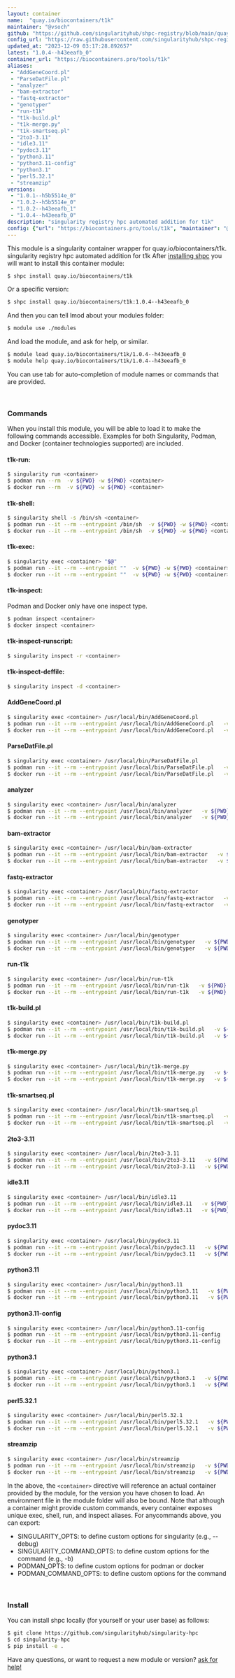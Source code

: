 ```yaml
---
layout: container
name:  "quay.io/biocontainers/t1k"
maintainer: "@vsoch"
github: "https://github.com/singularityhub/shpc-registry/blob/main/quay.io/biocontainers/t1k/container.yaml"
config_url: "https://raw.githubusercontent.com/singularityhub/shpc-registry/main/quay.io/biocontainers/t1k/container.yaml"
updated_at: "2023-12-09 03:17:28.892657"
latest: "1.0.4--h43eeafb_0"
container_url: "https://biocontainers.pro/tools/t1k"
aliases:
 - "AddGeneCoord.pl"
 - "ParseDatFile.pl"
 - "analyzer"
 - "bam-extractor"
 - "fastq-extractor"
 - "genotyper"
 - "run-t1k"
 - "t1k-build.pl"
 - "t1k-merge.py"
 - "t1k-smartseq.pl"
 - "2to3-3.11"
 - "idle3.11"
 - "pydoc3.11"
 - "python3.11"
 - "python3.11-config"
 - "python3.1"
 - "perl5.32.1"
 - "streamzip"
versions:
 - "1.0.1--h5b5514e_0"
 - "1.0.2--h5b5514e_0"
 - "1.0.2--h43eeafb_1"
 - "1.0.4--h43eeafb_0"
description: "singularity registry hpc automated addition for t1k"
config: {"url": "https://biocontainers.pro/tools/t1k", "maintainer": "@vsoch", "description": "singularity registry hpc automated addition for t1k", "latest": {"1.0.4--h43eeafb_0": "sha256:46c681ee1ea68d8b3576e1efb03d4f7d3279292b5d4b28c59033492e125a3569"}, "tags": {"1.0.1--h5b5514e_0": "sha256:f93393f7a52b5149490a870137e8b37c33a9b17bb825efc58ac7168b88abc1f9", "1.0.2--h5b5514e_0": "sha256:0567979515f974ec2849b5876e7c0b0163ff9863ea014e246c120ab321220207", "1.0.2--h43eeafb_1": "sha256:b9fffbce4d0368236758fe0cdddff16b5767c8e1b55e7e743e26cccd7ada8e0a", "1.0.4--h43eeafb_0": "sha256:46c681ee1ea68d8b3576e1efb03d4f7d3279292b5d4b28c59033492e125a3569"}, "docker": "quay.io/biocontainers/t1k", "aliases": {"AddGeneCoord.pl": "/usr/local/bin/AddGeneCoord.pl", "ParseDatFile.pl": "/usr/local/bin/ParseDatFile.pl", "analyzer": "/usr/local/bin/analyzer", "bam-extractor": "/usr/local/bin/bam-extractor", "fastq-extractor": "/usr/local/bin/fastq-extractor", "genotyper": "/usr/local/bin/genotyper", "run-t1k": "/usr/local/bin/run-t1k", "t1k-build.pl": "/usr/local/bin/t1k-build.pl", "t1k-merge.py": "/usr/local/bin/t1k-merge.py", "t1k-smartseq.pl": "/usr/local/bin/t1k-smartseq.pl", "2to3-3.11": "/usr/local/bin/2to3-3.11", "idle3.11": "/usr/local/bin/idle3.11", "pydoc3.11": "/usr/local/bin/pydoc3.11", "python3.11": "/usr/local/bin/python3.11", "python3.11-config": "/usr/local/bin/python3.11-config", "python3.1": "/usr/local/bin/python3.1", "perl5.32.1": "/usr/local/bin/perl5.32.1", "streamzip": "/usr/local/bin/streamzip"}}
---
```


This module is a singularity container wrapper for quay.io/biocontainers/t1k.
singularity registry hpc automated addition for t1k
After [installing shpc](#install) you will want to install this container module:


```bash
$ shpc install quay.io/biocontainers/t1k
```

Or a specific version:

```bash
$ shpc install quay.io/biocontainers/t1k:1.0.4--h43eeafb_0
```

And then you can tell lmod about your modules folder:

```bash
$ module use ./modules
```

And load the module, and ask for help, or similar.

```bash
$ module load quay.io/biocontainers/t1k/1.0.4--h43eeafb_0
$ module help quay.io/biocontainers/t1k/1.0.4--h43eeafb_0
```

You can use tab for auto-completion of module names or commands that are provided.

<br>

### Commands

When you install this module, you will be able to load it to make the following commands accessible.
Examples for both Singularity, Podman, and Docker (container technologies supported) are included.

#### t1k-run:

```bash
$ singularity run <container>
$ podman run --rm  -v ${PWD} -w ${PWD} <container>
$ docker run --rm  -v ${PWD} -w ${PWD} <container>
```

#### t1k-shell:

```bash
$ singularity shell -s /bin/sh <container>
$ podman run --it --rm --entrypoint /bin/sh  -v ${PWD} -w ${PWD} <container>
$ docker run --it --rm --entrypoint /bin/sh  -v ${PWD} -w ${PWD} <container>
```

#### t1k-exec:

```bash
$ singularity exec <container> "$@"
$ podman run --it --rm --entrypoint ""  -v ${PWD} -w ${PWD} <container> "$@"
$ docker run --it --rm --entrypoint ""  -v ${PWD} -w ${PWD} <container> "$@"
```

#### t1k-inspect:

Podman and Docker only have one inspect type.

```bash
$ podman inspect <container>
$ docker inspect <container>
```

#### t1k-inspect-runscript:

```bash
$ singularity inspect -r <container>
```

#### t1k-inspect-deffile:

```bash
$ singularity inspect -d <container>
```


#### AddGeneCoord.pl

```bash
$ singularity exec <container> /usr/local/bin/AddGeneCoord.pl
$ podman run --it --rm --entrypoint /usr/local/bin/AddGeneCoord.pl   -v ${PWD} -w ${PWD} <container> -c " $@"
$ docker run --it --rm --entrypoint /usr/local/bin/AddGeneCoord.pl   -v ${PWD} -w ${PWD} <container> -c " $@"
```


#### ParseDatFile.pl

```bash
$ singularity exec <container> /usr/local/bin/ParseDatFile.pl
$ podman run --it --rm --entrypoint /usr/local/bin/ParseDatFile.pl   -v ${PWD} -w ${PWD} <container> -c " $@"
$ docker run --it --rm --entrypoint /usr/local/bin/ParseDatFile.pl   -v ${PWD} -w ${PWD} <container> -c " $@"
```


#### analyzer

```bash
$ singularity exec <container> /usr/local/bin/analyzer
$ podman run --it --rm --entrypoint /usr/local/bin/analyzer   -v ${PWD} -w ${PWD} <container> -c " $@"
$ docker run --it --rm --entrypoint /usr/local/bin/analyzer   -v ${PWD} -w ${PWD} <container> -c " $@"
```


#### bam-extractor

```bash
$ singularity exec <container> /usr/local/bin/bam-extractor
$ podman run --it --rm --entrypoint /usr/local/bin/bam-extractor   -v ${PWD} -w ${PWD} <container> -c " $@"
$ docker run --it --rm --entrypoint /usr/local/bin/bam-extractor   -v ${PWD} -w ${PWD} <container> -c " $@"
```


#### fastq-extractor

```bash
$ singularity exec <container> /usr/local/bin/fastq-extractor
$ podman run --it --rm --entrypoint /usr/local/bin/fastq-extractor   -v ${PWD} -w ${PWD} <container> -c " $@"
$ docker run --it --rm --entrypoint /usr/local/bin/fastq-extractor   -v ${PWD} -w ${PWD} <container> -c " $@"
```


#### genotyper

```bash
$ singularity exec <container> /usr/local/bin/genotyper
$ podman run --it --rm --entrypoint /usr/local/bin/genotyper   -v ${PWD} -w ${PWD} <container> -c " $@"
$ docker run --it --rm --entrypoint /usr/local/bin/genotyper   -v ${PWD} -w ${PWD} <container> -c " $@"
```


#### run-t1k

```bash
$ singularity exec <container> /usr/local/bin/run-t1k
$ podman run --it --rm --entrypoint /usr/local/bin/run-t1k   -v ${PWD} -w ${PWD} <container> -c " $@"
$ docker run --it --rm --entrypoint /usr/local/bin/run-t1k   -v ${PWD} -w ${PWD} <container> -c " $@"
```


#### t1k-build.pl

```bash
$ singularity exec <container> /usr/local/bin/t1k-build.pl
$ podman run --it --rm --entrypoint /usr/local/bin/t1k-build.pl   -v ${PWD} -w ${PWD} <container> -c " $@"
$ docker run --it --rm --entrypoint /usr/local/bin/t1k-build.pl   -v ${PWD} -w ${PWD} <container> -c " $@"
```


#### t1k-merge.py

```bash
$ singularity exec <container> /usr/local/bin/t1k-merge.py
$ podman run --it --rm --entrypoint /usr/local/bin/t1k-merge.py   -v ${PWD} -w ${PWD} <container> -c " $@"
$ docker run --it --rm --entrypoint /usr/local/bin/t1k-merge.py   -v ${PWD} -w ${PWD} <container> -c " $@"
```


#### t1k-smartseq.pl

```bash
$ singularity exec <container> /usr/local/bin/t1k-smartseq.pl
$ podman run --it --rm --entrypoint /usr/local/bin/t1k-smartseq.pl   -v ${PWD} -w ${PWD} <container> -c " $@"
$ docker run --it --rm --entrypoint /usr/local/bin/t1k-smartseq.pl   -v ${PWD} -w ${PWD} <container> -c " $@"
```


#### 2to3-3.11

```bash
$ singularity exec <container> /usr/local/bin/2to3-3.11
$ podman run --it --rm --entrypoint /usr/local/bin/2to3-3.11   -v ${PWD} -w ${PWD} <container> -c " $@"
$ docker run --it --rm --entrypoint /usr/local/bin/2to3-3.11   -v ${PWD} -w ${PWD} <container> -c " $@"
```


#### idle3.11

```bash
$ singularity exec <container> /usr/local/bin/idle3.11
$ podman run --it --rm --entrypoint /usr/local/bin/idle3.11   -v ${PWD} -w ${PWD} <container> -c " $@"
$ docker run --it --rm --entrypoint /usr/local/bin/idle3.11   -v ${PWD} -w ${PWD} <container> -c " $@"
```


#### pydoc3.11

```bash
$ singularity exec <container> /usr/local/bin/pydoc3.11
$ podman run --it --rm --entrypoint /usr/local/bin/pydoc3.11   -v ${PWD} -w ${PWD} <container> -c " $@"
$ docker run --it --rm --entrypoint /usr/local/bin/pydoc3.11   -v ${PWD} -w ${PWD} <container> -c " $@"
```


#### python3.11

```bash
$ singularity exec <container> /usr/local/bin/python3.11
$ podman run --it --rm --entrypoint /usr/local/bin/python3.11   -v ${PWD} -w ${PWD} <container> -c " $@"
$ docker run --it --rm --entrypoint /usr/local/bin/python3.11   -v ${PWD} -w ${PWD} <container> -c " $@"
```


#### python3.11-config

```bash
$ singularity exec <container> /usr/local/bin/python3.11-config
$ podman run --it --rm --entrypoint /usr/local/bin/python3.11-config   -v ${PWD} -w ${PWD} <container> -c " $@"
$ docker run --it --rm --entrypoint /usr/local/bin/python3.11-config   -v ${PWD} -w ${PWD} <container> -c " $@"
```


#### python3.1

```bash
$ singularity exec <container> /usr/local/bin/python3.1
$ podman run --it --rm --entrypoint /usr/local/bin/python3.1   -v ${PWD} -w ${PWD} <container> -c " $@"
$ docker run --it --rm --entrypoint /usr/local/bin/python3.1   -v ${PWD} -w ${PWD} <container> -c " $@"
```


#### perl5.32.1

```bash
$ singularity exec <container> /usr/local/bin/perl5.32.1
$ podman run --it --rm --entrypoint /usr/local/bin/perl5.32.1   -v ${PWD} -w ${PWD} <container> -c " $@"
$ docker run --it --rm --entrypoint /usr/local/bin/perl5.32.1   -v ${PWD} -w ${PWD} <container> -c " $@"
```


#### streamzip

```bash
$ singularity exec <container> /usr/local/bin/streamzip
$ podman run --it --rm --entrypoint /usr/local/bin/streamzip   -v ${PWD} -w ${PWD} <container> -c " $@"
$ docker run --it --rm --entrypoint /usr/local/bin/streamzip   -v ${PWD} -w ${PWD} <container> -c " $@"
```



In the above, the `<container>` directive will reference an actual container provided
by the module, for the version you have chosen to load. An environment file in the
module folder will also be bound. Note that although a container
might provide custom commands, every container exposes unique exec, shell, run, and
inspect aliases. For anycommands above, you can export:

 - SINGULARITY_OPTS: to define custom options for singularity (e.g., --debug)
 - SINGULARITY_COMMAND_OPTS: to define custom options for the command (e.g., -b)
 - PODMAN_OPTS: to define custom options for podman or docker
 - PODMAN_COMMAND_OPTS: to define custom options for the command

<br>

### Install

You can install shpc locally (for yourself or your user base) as follows:

```bash
$ git clone https://github.com/singularityhub/singularity-hpc
$ cd singularity-hpc
$ pip install -e .
```

Have any questions, or want to request a new module or version? [ask for help!](https://github.com/singularityhub/singularity-hpc/issues)